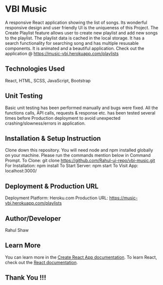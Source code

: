 # VBI Music
A responsive React application showing the list of songs. Its wonderful responsive design and user friendly UI is the uniqueness of this Project. The Create Playlist feature allows user to create new playlist and add new songs to the playlist. The playlist data is cached in the local storage. It has a search functionality for searching song and has multiple resusable components. It is animated and a beautiful application. 
Check out the application @ https://music-vbi.herokuapp.com/playlists


## Technologies Used
React, HTML, SCSS, JavaScript, Bootstrap


## Unit Testing
Basic unit testing has been performed manually and bugs were fixed. All the functions calls, API calls, requests & response etc. has been tested several times before Production deployment to avoid unexpected crashing/slowness/errors in application. 


## Installation & Setup Instruction
Clone down this repository. You will need node and npm installed globally on your machine.
Please run the commands mention below in Command Prompt.
To Clone: git clone https://github.com/Rahul-ui-repo/vbi-music.git
For Installation: npm install
To Start Server: npm start
To Visit App: localhost:3000/


## Deployment & Production URL
Deployment Platform: Heroku.com
Production URL: https://music-vbi.herokuapp.com/playlists


## Author/Developer
Rahul Shaw

## Learn More
You can learn more in the [Create React App documentation](https://facebook.github.io/create-react-app/docs/getting-started).
To learn React, check out the [React documentation](https://reactjs.org/).

## Thank You !!!

